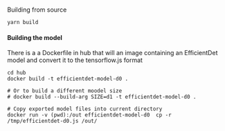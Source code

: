 ### 

Building from source

    yarn build

#### Building the model

There is a a Dockerfile in hub that will an image containing an EfficientDet model and convert it to the tensorflow.js format


    cd hub
    docker build -t efficientdet-model-d0 .
    
    # Or to build a different moodel size
    # docker build --build-arg SIZE=d1 -t efficientdet-model-d0 .

    # Copy exported model files into current directory
    docker run -v (pwd):/out efficientdet-model-d0  cp -r /tmp/efficientdet-d0.js /out/